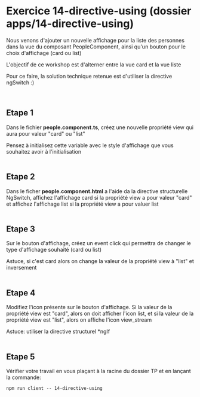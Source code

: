 # Exercice 14-directive-using (dossier apps/14-directive-using)

Nous venons d'ajouter un nouvelle affichage pour la liste des personnes dans la vue du composant PeopleComponent, ainsi qu'un bouton pour le choix d'affichage (card ou list)

L'objectif de ce workshop est d'alterner entre la vue card et la vue liste

Pour ce faire, la solution technique retenue est d'utiliser la directive ngSwitch :)

<br>

## Etape 1

Dans le fichier **people.component.ts**, créez une nouvelle propriété view qui aura pour valeur "card" ou "list"

Pensez à initialisez cette variable avec le style d'affichage que vous souhaitez avoir à l'initialisation
<br><br>

## Etape 2

Dans le ficher **people.component.html** a l'aide da la directive structurelle NgSwitch, affichez l'affichage card si la propriété view a pour valeur "card" et affichez l'affichage list si la propriété view a pour valuer list
<br><br>

## Etape 3

Sur le bouton d'affichage, créez un event click qui permettra de changer le type d'affichage souhaité (card ou list)

Astuce, si c'est card alors on change la valeur de la propriété view à "list" et inversement
<br><br>

## Etape 4

Modifiez l'icon présente sur le bouton d'affichage. Si la valeur de la propriété view est "card", alors on doit afficher l'icon list, et si la valeur de la propriété view est "list", alors on affiche l'icon view_stream

Astuce: utiliser la directive structurel \*ngIf
<br><br>

## Etape 5

Vérifier votre travail en vous plaçant à la racine du dossier TP et en lançant la commande:

```shell
npm run client -- 14-directive-using
```
